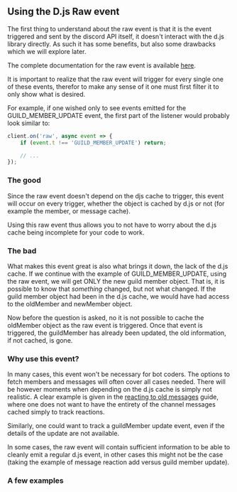 ## Using the D.js Raw event

The first thing to understand about the raw event is that it is the event triggered and sent by the discord API itself, it doesn't interact with the d.js library directly. As such it has some benefits, but also some drawbacks which we will explore later.

The complete documentation for the raw event is available [here](https://discordapp.com/developers/docs/topics/gateway#events).

It is important to realize that the raw event will trigger for every single one of these events, therefor to make any sense of it one must first filter it to only show what is desired.

For example, if one wished only to see events emitted for the GUILD_MEMBER_UPDATE event, the first part of the listener would probably look similar to: 

```js
client.on('raw', async event => {
	if (event.t !== 'GUILD_MEMBER_UPDATE') return;

	// ...
});
```

### The good

Since the raw event doesn't depend on the djs cache to trigger, this event will occur on every trigger, whether the object is cached by d.js or not (for example the member, or message cache). 

Using this raw event thus allows you to not have to worry about the d.js cache being incomplete for your code to work.

### The bad

What makes this event great is also what brings it down, the lack of the d.js cache. If we continue with the example of GUILD_MEMBER_UPDATE, using the raw event, we will get ONLY the new guild member object. That is, it is possible to know that _something_ changed, but not what changed. If the guild member object had been in the d.js cache, we would have had access to the oldMember and newMember object.

Now before the question is asked, no it is not possible to cache the oldMember object as the raw event is triggered. Once that event is triggered, the guildMember has already been updated, the old information, if not cached, is gone.

### Why use this event?

In many cases, this event won't be necessary for bot coders. The options to fetch members and messages will often cover all cases needed. There will be however moments when depending on the d.js cache is simply not realistic. A clear example is given in the [reacting to old messages](https://discordjs.guide/#/additional-info/reactions?id=listening-for-reactions-on-old-messages) guide, where one does not want to have the entirety of the channel messages cached simply to track reactions.

Similarly, one could want to track a guildMember update event, even if the details of the update are not available. 

In some cases, the raw event will contain sufficient information to be able to cleanly emit a regular d.js event, in other cases this might not be the case (taking the example of message reaction add versus guild member update).

### A few examples
